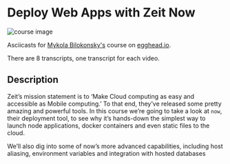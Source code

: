 # Deploy Web Apps with Zeit Now

![course image](https://d2eip9sf3oo6c2.cloudfront.net/series/covers/000/000/086/full/EGH_ZeitNow_Final-cover.png?1481572595)

Asciicasts for [Mykola Bilokonsky's](https://careers.stackoverflow.com/mykola) course on [egghead.io](https://egghead.io).

There are 8 transcripts, one transcript for each video.

## Description
Zeit’s mission statement is to ‘Make Cloud computing as easy and accessible as Mobile computing.’ To that end, they’ve released some pretty amazing and powerful tools. In this course we’re going to take a look at `now`, their deployment tool, to see why it’s hands-down the simplest way to launch node applications, docker containers and even static files to the cloud.

We’ll also dig into some of now’s more advanced capabilities, including host aliasing, environment variables and integration with hosted databases